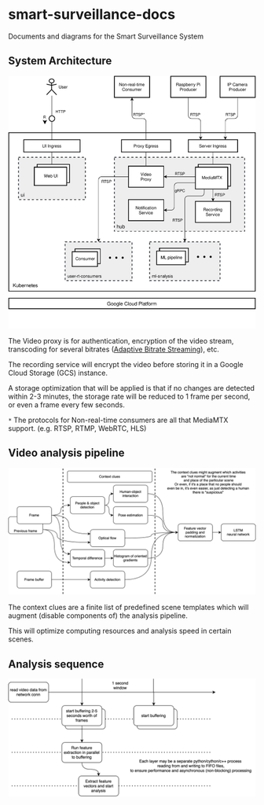 # smart-surveillance-docs
Documents and diagrams for the Smart Surveillance System


## System Architecture

![architecure](arch_diagram.svg)

The Video proxy is for authentication, encryption of the video stream, transcoding for several bitrates ([Adaptive Bitrate Streaming](https://webhostinggeeks.com/blog/adaptive-bitrate-streaming-what-is-it-how-it-works-and-why-it-matters/)), etc.

The recording service will encrypt the video before storing it in a Google Cloud Storage (GCS) instance.

A storage optimization that will be applied is that if no changes are detected within 2-3 minutes, the storage rate will be reduced to 1 frame per second, or even a frame every few seconds.

`*` The protocols for Non-real-time consumers are all that MediaMTX support. (e.g. RTSP, RTMP, WebRTC, HLS)

## Video analysis pipeline

![ml-pipeline](ml-pipeline-v3.svg)

The context clues are a finite list of predefined scene templates which will augment (disable components of) the analysis pipeline.

This will optimize computing resources and analysis speed in certain scenes.

## Analysis sequence

![sequence](ml-pipeline-sequence.svg)